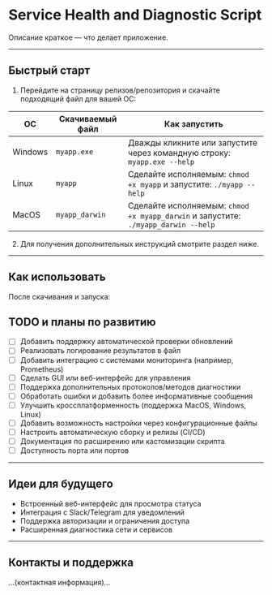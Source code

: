 # Service Health and Diagnostic Script

Описание краткое — что делает приложение.

---

## Быстрый старт

1. Перейдите на страницу релизов/репозитория и скачайте подходящий файл для вашей ОС:

| ОС        | Скачиваемый файл          | Как запустить                                              |
|-----------|---------------------------|------------------------------------------------------------|
| Windows   | `myapp.exe`               | Дважды кликните или запустите через командную строку: `myapp.exe --help` |
| Linux     | `myapp`                   | Сделайте исполняемым: `chmod +x myapp` и запустите: `./myapp --help` |
| MacOS     | `myapp_darwin`            | Сделайте исполняемым: `chmod +x myapp_darwin` и запустите: `./myapp_darwin --help` |

2. Для получения дополнительных инструкций смотрите раздел ниже.

---

## Как использовать

После скачивания и запуска:



## TODO и планы по развитию

- [ ] Добавить поддержку автоматической проверки обновлений
- [ ] Реализовать логирование результатов в файл
- [ ] Добавить интеграцию с системами мониторинга (например, Prometheus)
- [ ] Сделать GUI или веб-интерфейс для управления
- [ ] Поддержка дополнительных протоколов/методов диагностики
- [ ] Обработать ошибки и добавить более информативные сообщения
- [ ] Улучшить кроссплатформенность (поддержка MacOS, Windows, Linux)
- [ ] Добавить возможность настройки через конфигурационные файлы
- [ ] Настроить автоматическую сборку и релизы (CI/CD)
- [ ] Документация по расширению или кастомизации скрипта
- [ ] Доступность порта или портов

---

## Идеи для будущего

- Встроенный веб-интерфейс для просмотра статуса
- Интеграция с Slack/Telegram для уведомлений
- Поддержка авторизации и ограничения доступа
- Расширенная диагностика сети и сервисов

---

## Контакты и поддержка

...(контактная информация)...
